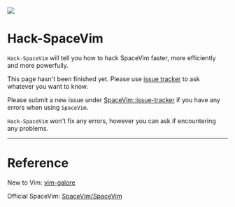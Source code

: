 [![](https://spacevim.org/img/build-with-SpaceVim.svg)](https://spacevim.org)

# Hack-SpaceVim
`Hack-SpaceVim` will tell you how to hack SpaceVim faster, more efficiently and more powerfully.

This page hasn't been finished yet. Please use [issue tracker](https://github.com/Gabirel/Hack-SpaceVim/issues) to ask whatever you want to know.

Please submit a new issue under [SpaceVim::issue-tracker](https://github.com/spacevim/spacevim/issue/) if you have any errors when using `SpaceVim`.

`Hack-SpaceVim` won't fix any errors, however you can ask if encountering any problems.



---------------------------
# Reference

New to Vim: [vim-galore](https://github.com/mhinz/vim-galore)

Official SpaceVim: [SpaceVim/SpaceVim](https://github.com/spacevim/spacevim)
